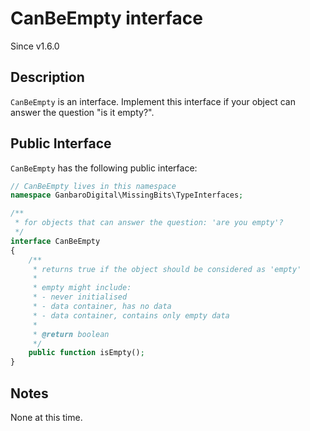 # CanBeEmpty interface

<div class="callout info">
Since v1.6.0
</div>

## Description

`CanBeEmpty` is an interface. Implement this interface if your object can answer the question "is it empty?".

## Public Interface

`CanBeEmpty` has the following public interface:

```php
// CanBeEmpty lives in this namespace
namespace GanbaroDigital\MissingBits\TypeInterfaces;

/**
 * for objects that can answer the question: 'are you empty'?
 */
interface CanBeEmpty
{
    /**
     * returns true if the object should be considered as 'empty'
     *
     * empty might include:
     * - never initialised
     * - data container, has no data
     * - data container, contains only empty data
     *
     * @return boolean
     */
    public function isEmpty();
}
```

## Notes

None at this time.
